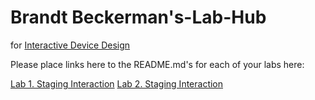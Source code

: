# Brandt Beckerman's-Lab-Hub
for [Interactive Device Design](https://github.com/FAR-Lab/Developing-and-Designing-Interactive-Devices/)

Please place links here to the README.md's for each of your labs here:

[Lab 1. Staging Interaction](Lab%201/)
[Lab 2. Staging Interaction](Lab%202/)

<a href="https://j.gifs.com/XL1Mm5.gif"></a>
